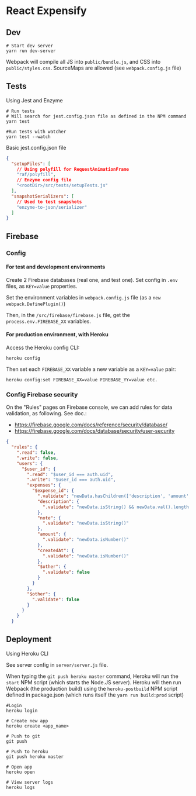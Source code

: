 # React Expensify

## Dev
```
# Start dev server
yarn run dev-server
```

Webpack will compile all JS into `public/bundle.js`, and CSS into `public/styles.css`.
SourceMaps are allowed (see `webpack.config.js` file)



## Tests
Using Jest and Enzyme



```
# Run tests
# Will search for jest.config.json file as defined in the NPM command
yarn test
```
```
#Run tests with watcher
yarn test --watch
```

Basic jest.config.json file
```json
{
  "setupFiles": [
    // Using polyfill for RequestAnimationFrame
    "raf/polyfill",
    // Enzyme config file
    "<rootDir>/src/tests/setupTests.js"
  ],
  "snapshotSerializers": [
    // Used to test snapshots
    "enzyme-to-json/serializer"
  ]
}
```

## Firebase

### Config

#### For test and development environments

Create 2 Firebase databases (real one, and test one).
Set config in `.env` files, as `KEY=value` properties.

Set the environment variables in `webpack.config.js` file (as a `new webpack.DefinePlugin()`)

Then, in the `/src/firebase/firebase.js` file, get the `process.env.FIREBASE_XX` variables.

#### For production environment, with Heroku

Access the Heroku config CLI:
```
heroku config
```

Then set each `FIREBASE_XX` variable a new variable as a `KEY=value` pair:
```
heroku config:set FIREBASE_XX=value FIREBASE_YY=value etc.
```

### Config Firebase security

On the "Rules" pages on Firebase console, we can add rules for data validation, as following.
See doc.:
- https://firebase.google.com/docs/reference/security/database/
- https://firebase.google.com/docs/database/security/user-security

```json
{
  "rules": {
    ".read": false,
    ".write": false,
    "users": {
      "$user_id": {
        ".read": "$user_id === auth.uid",
        ".write": "$user_id === auth.uid",
        "expenses": {
          "$expense_id": {
          	".validate": "newData.hasChildren(['description', 'amount', 'note', 'createdAt'])",
          	"description": {
              ".validate": "newData.isString() && newData.val().length > 0"
            },
            "note": {
              ".validate": "newData.isString()"
            },
            "amount": {
              ".validate": "newData.isNumber()"
            },
            "createdAt": {
              ".validate": "newData.isNumber()"
            },
            "$other": {
              ".validate": false
            }
          }
        },
        "$other": {
          ".validate": false
        }
      }
    }  
  }
```

## Deployment

Using Heroku CLI

See server config in `server/server.js` file.

When typing the `git push heroku master` command, Heroku will run the `start` NPM script (which starts the Node.JS server).
Heroku will then run Webpack (the production build) using the `heroku-postbuild` NPM script defined in package.json (which runs itself the `yarn run build:prod` script)

```
#Login
heroku login
```
```
# Create new app
heroku create <app_name>
```
```
# Push to git
git push
```
```
# Push to heroku
git push heroku master
```
```
# Open app
heroku open
```
```
# View server logs
heroku logs
```


